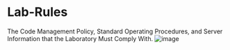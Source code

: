 # Lab-Rules
The Code Management Policy, Standard Operating Procedures, and Server Information that the Laboratory Must Comply With.
![image](https://github.com/user-attachments/assets/2ad3b19a-341d-472c-842a-613e39329270)

